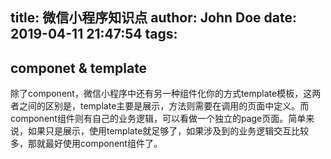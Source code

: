 title: 微信小程序知识点
author: John Doe
date: 2019-04-11 21:47:54
tags:
---
## componet &  template
除了component，微信小程序中还有另一种组件化你的方式template模板，这两者之间的区别是，template主要是展示，方法则需要在调用的页面中定义。而component组件则有自己的业务逻辑，可以看做一个独立的page页面。简单来说，如果只是展示，使用template就足够了，如果涉及到的业务逻辑交互比较多，那就最好使用component组件了。 